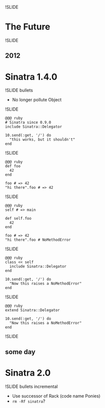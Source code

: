 !SLIDE

# The Future

!SLIDE

## 2012
# Sinatra 1.4.0

!SLIDE bullets

* No longer pollute Object

!SLIDE

    @@@ ruby
    # Sinatra since 0.9.0
    include Sinatra::Delegator
    
    10.send(:get, '/') do
      "this works, but it shouldn't"
    end

!SLIDE

    @@@ ruby
    def foo
      42
    end
    
    foo # => 42
    "hi there".foo # => 42

!SLIDE

    @@@ ruby
    self # => main
    
    def self.foo
      42
    end
    
    foo # => 42
    "hi there".foo # NoMethodError

!SLIDE

    @@@ ruby
    class << self
      include Sinatra::Delegator
    end
    
    10.send(:get, '/') do
      "Now this raises a NoMethodError"
    end

!SLIDE

    @@@ ruby
    extend Sinatra::Delegator
    
    10.send(:get, '/') do
      "Now this raises a NoMethodError"
    end

!SLIDE

## some day
# Sinatra 2.0

!SLIDE bullets incremental

* Use successor of Rack (code name Ponies)
* `rm -Rf sinatra`?

    